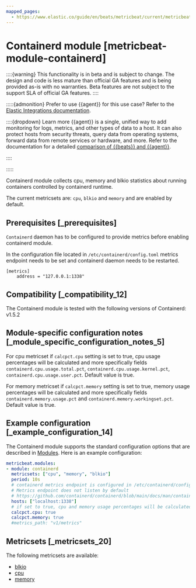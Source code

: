```yaml
---
mapped_pages:
  - https://www.elastic.co/guide/en/beats/metricbeat/current/metricbeat-module-containerd.html
---
```


# Containerd module [metricbeat-module-containerd]

::::{warning}
This functionality is in beta and is subject to change. The design and code is less mature than official GA features and is being provided as-is with no warranties. Beta features are not subject to the support SLA of official GA features.
::::


:::::{admonition} Prefer to use {{agent}} for this use case?
Refer to the [Elastic Integrations documentation](integration-docs://docs/reference/containerd.md).

::::{dropdown} Learn more
{{agent}} is a single, unified way to add monitoring for logs, metrics, and other types of data to a host. It can also protect hosts from security threats, query data from operating systems, forward data from remote services or hardware, and more. Refer to the documentation for a detailed [comparison of {{beats}} and {{agent}}](docs-content://reference/ingestion-tools/fleet/index.md).

::::


:::::


Containerd module collects cpu, memory and blkio statistics about running containers controlled by containerd runtime.

The current metricsets are: `cpu`, `blkio` and `memory` and are enabled by default.


## Prerequisites [_prerequisites]

`Containerd` daemon has to be configured to provide metrics before enabling containerd module.

In the configuration file located in `/etc/containerd/config.toml` metrics endpoint needs to be set and containerd daemon needs to be restarted.

```
[metrics]
    address = "127.0.0.1:1338"
```


## Compatibility [_compatibility_12]

The Containerd module is tested with the following versions of Containerd: v1.5.2


## Module-specific configuration notes [_module_specific_configuration_notes_5]

For cpu metricset if `calcpct.cpu` setting is set to true, cpu usage percentages will be calculated and more specifically fields `containerd.cpu.usage.total.pct`, `containerd.cpu.usage.kernel.pct`, `containerd.cpu.usage.user.pct`. Default value is true.

For memory metricset if `calcpct.memory` setting is set to true, memory usage percentages will be calculated and more specifically fields `containerd.memory.usage.pct` and  `containerd.memory.workingset.pct`. Default value is true.


## Example configuration [_example_configuration_14]

The Containerd module supports the standard configuration options that are described in [Modules](/reference/metricbeat/configuration-metricbeat.md). Here is an example configuration:

```yaml
metricbeat.modules:
- module: containerd
  metricsets: ["cpu", "memory", "blkio"]
  period: 10s
  # containerd metrics endpoint is configured in /etc/containerd/config.toml
  # Metrics endpoint does not listen by default
  # https://github.com/containerd/containerd/blob/main/docs/man/containerd-config.toml.5.md
  hosts: ["localhost:1338"]
  # if set to true, cpu and memory usage percentages will be calculated. Default is true
  calcpct.cpu: true
  calcpct.memory: true
  #metrics_path: "v1/metrics"
```


## Metricsets [_metricsets_20]

The following metricsets are available:

* [blkio](/reference/metricbeat/metricbeat-metricset-containerd-blkio.md)
* [cpu](/reference/metricbeat/metricbeat-metricset-containerd-cpu.md)
* [memory](/reference/metricbeat/metricbeat-metricset-containerd-memory.md)




